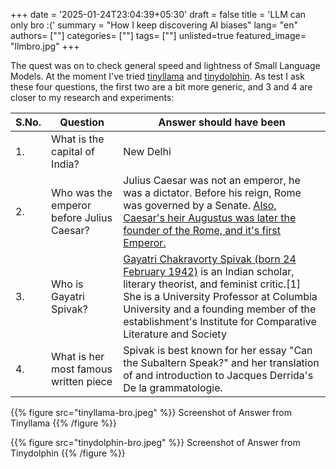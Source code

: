 +++
date = '2025-01-24T23:04:39+05:30'
draft = false
title = 'LLM can only bro :('
summary = "How I keep discovering AI biases"
lang= "en"
authors= [""]
categories= [""]
tags= [""]
unlisted=true
featured_image= "llmbro.jpg"
+++

The quest was on to check general speed and lightness of Small Language Models. At the moment I've tried [tinyllama](https://ollama.com/library/tinyllama) and [tinydolphin](https://ollama.com/library/tinydolphin). As test I ask these four questions, the first two are a bit more generic, and 3 and 4 are closer to my research and experiments: 

| S.No. | Question | Answer should have been | 
|--|--|---|
|1.| What is the capital of India?| New Delhi|
|2.| Who was the emperor before Julius Caesar? | Julius Caesar was not an emperor, he was a dictator. Before his reign, Rome was governed by a Senate. [Also, Caesar's heir Augustus was later the founder of the Rome, and it's first Emperor.](https://en.wikipedia.org/wiki/Augustus)  |
|3.| Who is Gayatri Spivak? |[ Gayatri Chakravorty Spivak (born 24 February 1942)](https://en.wikipedia.org/wiki/Gayatri_Chakravorty_Spivak) is an Indian scholar, literary theorist, and feminist critic.[1] She is a University Professor at Columbia University and a founding member of the establishment's Institute for Comparative Literature and Society |
|4.| What is her most famous written piece | Spivak is best known for her essay "Can the Subaltern Speak?" and her translation of and introduction to Jacques Derrida's De la grammatologie. |

{{% figure src="tinyllama-bro.jpeg" %}} Screenshot of Answer from Tinyllama {{% /figure %}}

{{% figure src="tinydolphin-bro.jpeg" %}} Screenshot of Answer from Tinydolphin {{% /figure %}}
